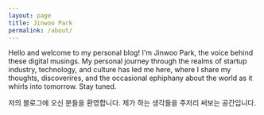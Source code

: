 ```yaml
---
layout: page
title: Jinwoo Park
permalink: /about/
---
```


Hello and welcome to my personal blog! I'm Jinwoo Park, the voice behind these digital musings. My personal journey through the realms of startup industry, technology, and culture has led me here, where I share my thoughts, discoverires, and the occasional ephiphany about the world as it whirls into tomorrow. Stay tuned.

저의 블로그에 오신 분들을 환영합니다. 제가 하는 생각들을 주저리 써보는 공간입니다.
